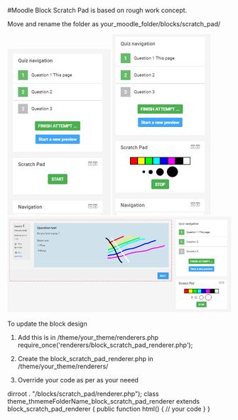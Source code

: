 #Moodle Block Scratch Pad is based on rough work concept.

Move and rename the folder as your_moodle_folder/blocks/scratch_pad/

![alt tag](https://raw.githubusercontent.com/razzul/moodle_block_scratch_pad/master/pix/scratch_pad_1.png)
![alt tag](https://raw.githubusercontent.com/razzul/moodle_block_scratch_pad/master/pix/scratch_pad_2.png)
![alt tag](https://raw.githubusercontent.com/razzul/moodle_block_scratch_pad/master/pix/scratch_pad_3.png)

To update the block design 
1. Add this is in /theme/your_theme/renderers.php
	require_once('renderers/block_scratch_pad_renderer.php');

2. Create the block_scratch_pad_renderer.php in /theme/your_theme/renderers/

3. Override your code as per as your neeed
<?php
defined('MOODLE_INTERNAL') || die();
include_once($CFG->dirroot . "/blocks/scratch_pad/renderer.php");

class theme_thmemeFolderName_block_scratch_pad_renderer extends block_scratch_pad_renderer {

    public function html() {
    	// your code
    }
}
